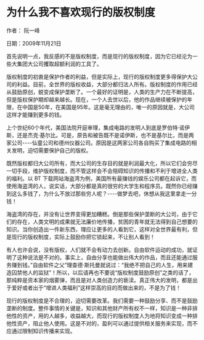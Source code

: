 # 为什么我不喜欢现行的版权制度

作者： 阮一峰

日期：2009年11月21日

首先说明一点，我反感的不是版权制度，而是现行的版权制度，因为它已经沦为一些大集团大公司攫取超额利润的工具了。

版权制度的初衷是保护作者的利益，但是实际上，现行的版权制度更多得保护大公司的利益。目前，全世界的版权收益，大部分都归法人所有。版权制度的作用已经从鼓励原创，蜕变成保护垄断了。一个最好的证明是，人类的生产力在不断提高，但是版权保护期却越来越长。现在，一个人去世以后，他的作品继续被保护的年限，在中国是50年，在美国是95年。这是毫无理由的，唯一的原因就是，大公司这样才能赚到更多的钱。

上个世纪60个年代，美国法院开庭审理，集成电路的发明人到底是罗伯特·诺伊斯，还是杰克·基尔比。可是，原告和被告既不是诺伊斯，也不是基尔比，而是两家公司----仙童公司和德州仪器公司。原因是这两家公司各自购买了集成电路的相关发明，迫切需要保护自己的版权。

既然版权都归大公司所有，而大公司的生存目的就是利润最大化，所以它们会穷尽一切手段，维护版权制度，而不管这样会不会阻碍知识的传播和不利于增进全人类的福利。以 BT 下载网站海盗湾为例，美国所有最赚钱的娱乐公司都在起诉它，而使用海盗湾的人，说实话，大部分都是真的很穷的大学生和程序员。既然你已经赚到这么多钱了，为什么不放过那些穷人呢？----做梦去吧，休想从我这里拿走一分钱！

海盗湾的存在，并没有让世界变得更加糟糕。倒是那些保护垄断的大公司，由于它们的存在，人类文明的成果就无法廉价地传播，贫困的青年就无法得到自己想要的知识。当你创造出一件新东西，理应让更多的人看到它，这样对全世界最有利，但是现行的版权制度，实际上鼓励你把它锁起来，不让别人看到！

有人也许会说，没有版权，人们就不会有动力去创新。自由软件运动的成功，就证明了这种说法是不对的。事实上，自由分享也能做出伟大的作品，而且还能通过服务赚到钱。”自由软件之父”理查德·斯托曼就说过：“我绝不把自己的人生，用来建造囚禁他人的监狱”！所以，以后请再也不要说“版权制度鼓励原创”之类的话了，那纯粹是资本家的烟雾弹，而且是对人类创造力的亵渎。真正伟大的发明，都是出于爱好或者出于“增进人类福利”这样崇高的目的而做出来的，不是为了钱！

现行的版权制度是不合理的，迫切需要改革。我们需要一种鼓励分享、而不是鼓励垄断的制度。整件事情的关键是，知识和其他财产所有权不一样，知识是一种非排他性的资产，用的人越多，收益越大，而现行的版权制度人为地将知识变成一种排他性资产，阻止他人使用。这是不对的，盈利可以通过提供相关服务来实现，而不应通过限制知识传播来实现。
